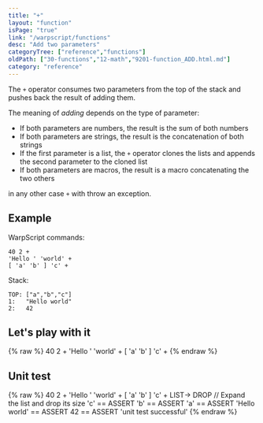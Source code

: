 ```yaml
---
title: "+"
layout: "function"
isPage: "true"
link: "/warpscript/functions"
desc: "Add two parameters"
categoryTree: ["reference","functions"]
oldPath: ["30-functions","12-math","9201-function_ADD.html.md"]
category: "reference"
---
```

 

The `+` operator consumes two parameters from the top of the stack and pushes back the result of adding them.

The meaning of *adding* depends on the type of parameter:

* If both parameters are numbers, the result is the sum of both numbers
* If both parameters are strings, the result is the concatenation of both strings
* If the first parameter is a list, the `+` operator clones the lists and appends the second parameter to the cloned list
* If both parameters are macros, the result is a macro concatenating the two others

in any other case `+` with throw an exception.



## Example ##

WarpScript commands:

    40 2 + 
    'Hello ' 'world' +
    [ 'a' 'b' ] 'c' +

Stack: 

    TOP: ["a","b","c"]
    1:   "Hello world"
    2:   42

## Let's play with it ##

{% raw %}
<warp10-warpscript-widget backend="{{backend}}"  exec-endpoint="{{execEndpoint}}">40 2 + 
'Hello ' 'world' +
[ 'a' 'b' ] 'c' +
</warp10-warpscript-widget>
{% endraw %}    


## Unit test ##

{% raw %}
<warp10-warpscript-widget backend="{{backend}}"  exec-endpoint="{{execEndpoint}}">40 2 + 
'Hello ' 'world' +
[ 'a' 'b' ] 'c' +
LIST-> DROP     // Expand the list and drop its size
'c' == ASSERT   'b' == ASSERT   'a' == ASSERT
'Hello world' == ASSERT
42 == ASSERT
'unit test successful'
</warp10-warpscript-widget>
{% endraw %}        
